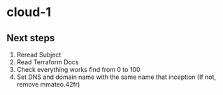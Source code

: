 # cloud-1

## Next steps
1. Reread Subject
2. Read Terraform Docs
3. Check everything works find from 0 to 100
4. Set DNS and domain name with the same name that inception (If not, remove mmateo.42fr)